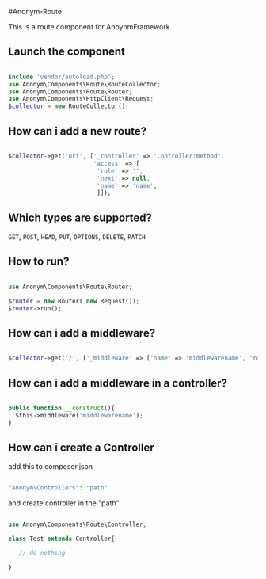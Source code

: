 #Anonym-Route

This is a route component for AnoynmFramework.

Launch the component
------------------

```php

include 'vendor/autoload.php';
use Anonym\Components\Route\RouteCollector;
use Anonym\Components\Route\Router;
use Anonym\Components\HttpClient\Request;
$collector = new RouteCollector();

```

How can i add a new route?
--------------

```php

$collector->get('uri', ['_controller' => 'Controller:method',
                        'access' => [
                         'role' => '',
                         'next' => null,
                         'name' => 'name',
                         ]]);


```

Which types are supported?
------------------

`GET`, `POST`, `HEAD`, `PUT`, `OPTIONS`, `DELETE`, `PATCH`

How to run?
-----------

```php

use Anonym\Components\Route\Router;

$router = new Router( new Request());
$router->run();

```

How can i add a middleware?
--------------------------

```php

$collector->get('/', ['_middleware' => ['name' => 'middlewarename', 'role' => 'aaa', 'next' => function(){}]]);

```

How can i add a middleware in a controller?
----------------------------------------

```php

public function __construct(){
  $this->middleware('middlewarename');
}

```

How can i create a Controller
--------------------------

add this to composer.json
```php

"Anonym\Controllers": "path"

```

and create controller in the "path"

```php

use Anonym\Components\Route\Controller;

class Test extends Controller{

   // do nothing

}

```

